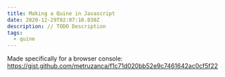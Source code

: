 ```yaml
---
title: Making a Quine in Javascript
date: 2020-12-29T02:07:16.030Z
description: // TODO Description
tags:
  - quine
---
```


Made specifically for a browser console:
https://gist.github.com/metruzanca/f1c71d020bb52e9c7461642ac0cf5f22